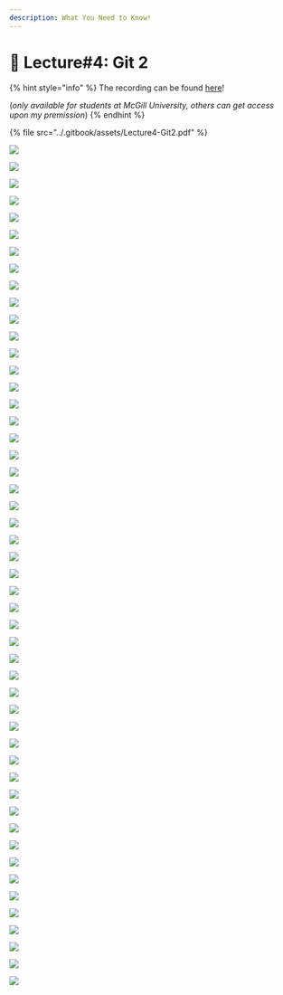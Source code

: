```yaml
---
description: What You Need to Know!
---
```


# 🙏 Lecture#4: Git 2

{% hint style="info" %}
The recording can be found [here](https://mcgill-my.sharepoint.com/:v:/g/personal/majid\_babaei\_mcgill\_ca/EdAs0k9jY\_VKtNewluH2TacBpYqLejN8K0QULDUbmXrF5A?e=OqIuas)!

(_only available for students at McGill University, others can get access upon my premission_)
{% endhint %}

{% file src="../.gitbook/assets/Lecture4-Git2.pdf" %}

![](<../.gitbook/assets/image (53).png>)

![](<../.gitbook/assets/image (1) (1) (1).png>)

![](<../.gitbook/assets/image (2) (1) (1).png>)

![](<../.gitbook/assets/image (3) (1) (1).png>)

![](<../.gitbook/assets/image (4) (1) (1).png>)

![](<../.gitbook/assets/image (5) (1) (1).png>)

![](<../.gitbook/assets/image (6) (1) (1).png>)

![](<../.gitbook/assets/image (7) (1) (1).png>)

![](<../.gitbook/assets/image (9) (1) (1).png>)

![](<../.gitbook/assets/image (10) (1) (1).png>)

![](<../.gitbook/assets/image (11) (1) (1).png>)

![](<../.gitbook/assets/image (12) (1) (1).png>)

![](<../.gitbook/assets/image (13) (1) (1).png>)

![](<../.gitbook/assets/image (14) (1) (1).png>)

![](<../.gitbook/assets/image (15) (1) (1).png>)

![](<../.gitbook/assets/image (16) (1) (1).png>)

![](<../.gitbook/assets/image (17) (1) (1).png>)

![](<../.gitbook/assets/image (18) (1) (1).png>)

![](<../.gitbook/assets/image (19) (1) (1).png>)

![](<../.gitbook/assets/image (20) (1) (1).png>)

![](<../.gitbook/assets/image (21) (1) (1).png>)

![](<../.gitbook/assets/image (22) (1) (1).png>)

![](<../.gitbook/assets/image (23) (1) (1).png>)

![](<../.gitbook/assets/image (24) (1) (1).png>)

![](<../.gitbook/assets/image (25) (1) (1).png>)

![](<../.gitbook/assets/image (26) (1) (1).png>)

![](<../.gitbook/assets/image (27) (1) (1).png>)

![](<../.gitbook/assets/image (28) (1) (1).png>)

![](<../.gitbook/assets/image (29) (1) (1).png>)

![](<../.gitbook/assets/image (30) (1) (1).png>)

![](<../.gitbook/assets/image (31) (1) (1).png>)

![](<../.gitbook/assets/image (32) (1) (1).png>)

![](<../.gitbook/assets/image (33) (1) (1).png>)

![](<../.gitbook/assets/image (34) (1) (1).png>)

![](<../.gitbook/assets/image (35) (1) (1).png>)

![](<../.gitbook/assets/image (36) (1) (1).png>)

![](<../.gitbook/assets/image (37) (1) (1).png>)

![](<../.gitbook/assets/image (38) (1) (1).png>)

![](<../.gitbook/assets/image (39) (1) (1).png>)

![](<../.gitbook/assets/image (40) (1) (1).png>)

![](<../.gitbook/assets/image (41) (1) (1).png>)

![](<../.gitbook/assets/image (42) (1) (1).png>)

![](<../.gitbook/assets/image (43) (1) (1).png>)

![](<../.gitbook/assets/image (44) (1) (1).png>)

![](<../.gitbook/assets/image (45) (1) (1).png>)

![](<../.gitbook/assets/image (46) (1) (1).png>)

![](<../.gitbook/assets/image (47) (1) (1).png>)

![](<../.gitbook/assets/image (48) (1) (1).png>)

![](<../.gitbook/assets/image (49) (1).png>)

![](<../.gitbook/assets/image (50) (1).png>)









